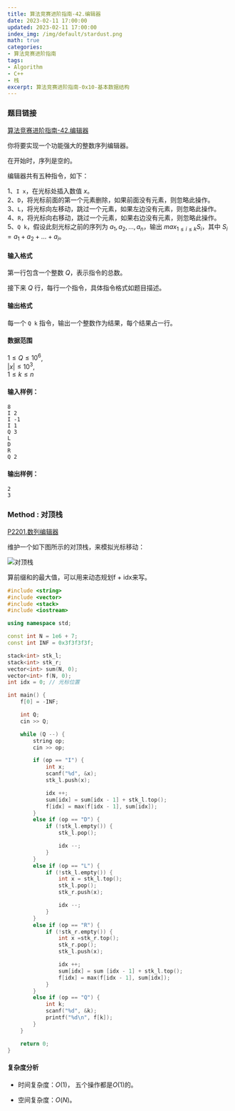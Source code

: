 ```yaml
---
title: 算法竞赛进阶指南-42.编辑器
date: 2023-02-11 17:00:00
updated: 2023-02-11 17:00:00
index_img: /img/default/stardust.png
math: true
categories:
- 算法竞赛进阶指南
tags: 
- Algorithm
- C++
- 栈
excerpt: 算法竞赛进阶指南-0x10-基本数据结构
---
```


### 题目链接

 [算法竞赛进阶指南-42.编辑器](https://www.acwing.com/problem/content/130/)

你将要实现一个功能强大的整数序列编辑器。

在开始时，序列是空的。

编辑器共有五种指令，如下：

1、`I x`，在光标处插入数值 $x$。  
2、`D`，将光标前面的第一个元素删除，如果前面没有元素，则忽略此操作。  
3、`L`，将光标向左移动，跳过一个元素，如果左边没有元素，则忽略此操作。  
4、`R`，将光标向右移动，跳过一个元素，如果右边没有元素，则忽略此操作。  
5、`Q k`，假设此刻光标之前的序列为 $a_1,a_2,…,a_n$，输出 $max_{1 \le i \le k}S_i$，其中 $S_i=a_1+a_2+…+a_i$。

#### 输入格式

第一行包含一个整数 $Q$，表示指令的总数。

接下来 $Q$ 行，每行一个指令，具体指令格式如题目描述。

#### 输出格式

每一个 `Q k` 指令，输出一个整数作为结果，每个结果占一行。

#### 数据范围

$1 \le Q \le 10^6$,  
$|x| \le 10^3$,  
$1 \le k \le n$

#### 输入样例：

```
8
I 2
I -1
I 1
Q 3
L
D
R
Q 2
```

#### 输出样例：

```
2
3
```

### Method : 对顶栈

[P2201.数列编辑器](https://www.luogu.com.cn/problem/P2201)

维护一个如下图所示的对顶栈，来模拟光标移动：

![对顶栈](/img/article/2023/02/11/2.png)

算前缀和的最大值，可以用来动态规划f + idx来写。

```c++
#include <string>
#include <vector>
#include <stack>
#include <iostream>

using namespace std;

const int N = 1e6 + 7;
const int INF = 0x3f3f3f3f;

stack<int> stk_l;
stack<int> stk_r;
vector<int> sum(N, 0);
vector<int> f(N, 0);
int idx = 0; // 光标位置

int main() {
    f[0] = -INF;

    int Q;
    cin >> Q;

    while (Q --) {
        string op;
        cin >> op;

        if (op == "I") {
            int x;
            scanf("%d", &x);
            stk_l.push(x);

            idx ++;
            sum[idx] = sum[idx - 1] + stk_l.top();
            f[idx] = max(f[idx - 1], sum[idx]);
        }
        else if (op == "D") {
            if (!stk_l.empty()) {
                stk_l.pop();

                idx --;
            }
        }
        else if (op == "L") {
            if (!stk_l.empty()) {
                int x = stk_l.top();
                stk_l.pop();
                stk_r.push(x);

                idx --;
            }
        }
        else if (op == "R") {
            if (!stk_r.empty()) {
                int x =stk_r.top();
                stk_r.pop();
                stk_l.push(x);

                idx ++;
                sum[idx] = sum [idx - 1] + stk_l.top();
                f[idx] = max(f[idx - 1], sum[idx]);
            }
        }
        else if (op == "Q") {
            int k;
            scanf("%d", &k);
            printf("%d\n", f[k]);
        }
    }

    return 0;
}
```

#### 复杂度分析

- 时间复杂度：${O(1)}$， 五个操作都是$O(1)$的。

- 空间复杂度：${O(N)}$。